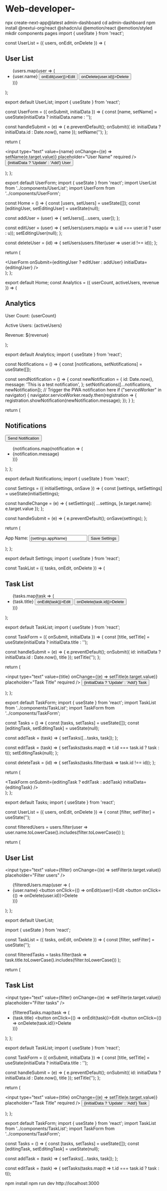 # Web-developer-
npx create-next-app@latest admin-dashboard
cd admin-dashboard
npm install @nextui-org/react @shadcn/ui @emotion/react @emotion/styled
mkdir components pages
import { useState } from 'react';

const UserList = ({ users, onEdit, onDelete }) => (
  <div>
    <h2>User List</h2>
    <ul>
      {users.map(user => (
        <li key={user.id}>
          {user.name} 
          <button onClick={() => onEdit(user)}>Edit</button>
          <button onClick={() => onDelete(user.id)}>Delete</button>
        </li>
      ))}
    </ul>
  </div>
);

export default UserList;
import { useState } from 'react';

const UserForm = ({ onSubmit, initialData }) => {
  const [name, setName] = useState(initialData ? initialData.name : '');

  const handleSubmit = (e) => {
    e.preventDefault();
    onSubmit({ id: initialData ? initialData.id : Date.now(), name });
    setName('');
  };

  return (
    <form onSubmit={handleSubmit}>
      <input
        type="text"
        value={name}
        onChange={(e) => setName(e.target.value)}
        placeholder="User Name"
        required
      />
      <button type="submit">{initialData ? 'Update' : 'Add'} User</button>
    </form>
  );
};

export default UserForm;
import { useState } from 'react';
import UserList from '../components/UserList';
import UserForm from '../components/UserForm';

const Home = () => {
  const [users, setUsers] = useState([]);
  const [editingUser, setEditingUser] = useState(null);

  const addUser = (user) => {
    setUsers([...users, user]);
  };

  const editUser = (user) => {
    setUsers(users.map(u => u.id === user.id ? user : u));
    setEditingUser(null);
  };

  const deleteUser = (id) => {
    setUsers(users.filter(user => user.id !== id));
  };

  return (
    <div>
      <UserForm onSubmit={editingUser ? editUser : addUser} initialData={editingUser} />
      <UserList users={users} onEdit={setEditingUser} onDelete={deleteUser} />
    </div>
  );
};

export default Home;
const Analytics = ({ userCount, activeUsers, revenue }) => (
  <div>
    <h2>Analytics</h2>
    <p>User Count: {userCount}</p>
    <p>Active Users: {activeUsers}</p>
    <p>Revenue: ${revenue}</p>
  </div>
);

export default Analytics;
import { useState } from 'react';

const Notifications = () => {
  const [notifications, setNotifications] = useState([]);

  const sendNotification = () => {
    const newNotification = {
      id: Date.now(),
      message: 'This is a test notification',
    };
    setNotifications([...notifications, newNotification]);
    // Trigger the PWA notification here
    if ("serviceWorker" in navigator) {
      navigator.serviceWorker.ready.then(registration => {
        registration.showNotification(newNotification.message);
      });
    }
  };

  return (
    <div>
      <h2>Notifications</h2>
      <button onClick={sendNotification}>Send Notification</button>
      <ul>
        {notifications.map(notification => (
          <li key={notification.id}>{notification.message}</li>
        ))}
      </ul>
    </div>
  );
};

export default Notifications;
import { useState } from 'react';

const Settings = ({ initialSettings, onSave }) => {
  const [settings, setSettings] = useState(initialSettings);

  const handleChange = (e) => {
    setSettings({ ...settings, [e.target.name]: e.target.value });
  };

  const handleSubmit = (e) => {
    e.preventDefault();
    onSave(settings);
  };

  return (
    <form onSubmit={handleSubmit}>
      <label>
        App Name:
        <input
          type="text"
          name="appName"
          value={settings.appName}
          onChange={handleChange}
        />
      </label>
      <button type="submit">Save Settings</button>
    </form>
  );
};

export default Settings;
import { useState } from 'react';

const TaskList = ({ tasks, onEdit, onDelete }) => (
  <div>
    <h2>Task List</h2>
    <ul>
      {tasks.map(task => (
        <li key={task.id}>
          {task.title} 
          <button onClick={() => onEdit(task)}>Edit</button>
          <button onClick={() => onDelete(task.id)}>Delete</button>
        </li>
      ))}
    </ul>
  </div>
);

export default TaskList;
import { useState } from 'react';

const TaskForm = ({ onSubmit, initialData }) => {
  const [title, setTitle] = useState(initialData ? initialData.title : '');

  const handleSubmit = (e) => {
    e.preventDefault();
    onSubmit({ id: initialData ? initialData.id : Date.now(), title });
    setTitle('');
  };

  return (
    <form onSubmit={handleSubmit}>
      <input
        type="text"
        value={title}
        onChange={(e) => setTitle(e.target.value)}
        placeholder="Task Title"
        required
      />
      <button type="submit">{initialData ? 'Update' : 'Add'} Task</button>
    </form>
  );
};

export default TaskForm;
import { useState } from 'react';
import TaskList from '../components/TaskList';
import TaskForm from '../components/TaskForm';

const Tasks = () => {
  const [tasks, setTasks] = useState([]);
  const [editingTask, setEditingTask] = useState(null);

  const addTask = (task) => {
    setTasks([...tasks, task]);
  };

  const editTask = (task) => {
    setTasks(tasks.map(t => t.id === task.id ? task : t));
    setEditingTask(null);
  };

  const deleteTask = (id) => {
    setTasks(tasks.filter(task => task.id !== id));
  };

  return (
    <div>
      <TaskForm onSubmit={editingTask ? editTask : addTask} initialData={editingTask} />
      <TaskList tasks={tasks} onEdit={setEditingTask} onDelete={deleteTask} />
    </div>
  );
};

export default Tasks;
import { useState } from 'react';

const UserList = ({ users, onEdit, onDelete }) => {
  const [filter, setFilter] = useState('');

  const filteredUsers = users.filter(user => 
    user.name.toLowerCase().includes(filter.toLowerCase())
  );

  return (
    <div>
      <h2>User List</h2>
      <input
        type="text"
        value={filter}
        onChange={(e) => setFilter(e.target.value)}
        placeholder="Filter users"
      />
      <ul>
        {filteredUsers.map(user => (
          <li key={user.id}>
            {user.name} 
            <button onClick={() => onEdit(user)}>Edit</button>
            <button onClick={() => onDelete(user.id)}>Delete</button>
          </li>
        ))}
      </ul>
    </div>
  );
};

export default UserList;

import { useState } from 'react';

const TaskList = ({ tasks, onEdit, onDelete }) => {
  const [filter, setFilter] = useState('');

  const filteredTasks = tasks.filter(task =>
    task.title.toLowerCase().includes(filter.toLowerCase())
  );

  return (
    <div>
      <h2>Task List</h2>
      <input
        type="text"
        value={filter}
        onChange={(e) => setFilter(e.target.value)}
        placeholder="Filter tasks"
      />
      <ul>
        {filteredTasks.map(task => (
          <li key={task.id}>
            {task.title}
            <button onClick={() => onEdit(task)}>Edit</button>
            <button onClick={() => onDelete(task.id)}>Delete</button>
          </li>
        ))}
      </ul>
    </div>
  );
};

export default TaskList;
import { useState } from 'react';

const TaskForm = ({ onSubmit, initialData }) => {
  const [title, setTitle] = useState(initialData ? initialData.title : '');

  const handleSubmit = (e) => {
    e.preventDefault();
    onSubmit({ id: initialData ? initialData.id : Date.now(), title });
    setTitle('');
  };

  return (
    <form onSubmit={handleSubmit}>
      <input
        type="text"
        value={title}
        onChange={(e) => setTitle(e.target.value)}
        placeholder="Task Title"
        required
      />
      <button type="submit">{initialData ? 'Update' : 'Add'} Task</button>
    </form>
  );
};

export default TaskForm;
import { useState } from 'react';
import TaskList from '../components/TaskList';
import TaskForm from '../components/TaskForm';

const Tasks = () => {
  const [tasks, setTasks] = useState([]);
  const [editingTask, setEditingTask] = useState(null);

  const addTask = (task) => {
    setTasks([...tasks, task]);
  };

  const editTask = (task) => {
    setTasks(tasks.map(t => t.id === task.id ? task : t));
   
npm install
npm run dev
http://localhost:3000
